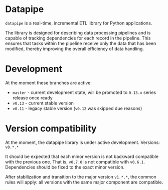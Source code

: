 # Datapipe

`datapipe` is a real-time, incremental ETL library for Python applications.

The library is designed for describing data processing pipelines and is capable
of tracking dependencies for each record in the pipeline. This ensures that
tasks within the pipeline receive only the data that has been modified, thereby
improving the overall efficiency of data handling.

# Development

At the moment these branches are active:

* `master` - current development state, will be promoted to `0.13.x` series
  release once ready
* `v0.13` - current stable version
* `v0.11` - legacy stable version (`v0.12` was skipped due reasons)

# Version compatibility

At the moment, the datapipe library is under active development. Versions:
`v0.*.*`

It should be expected that each minor version is not backward compatible with
the previous one. That is, `v0.7.0` is not compatible with `v0.6.1`. Dependencies
should be fixed to the exact minor version.

After stabilization and transition to the major version `v1.*.*`, the common
rules will apply: all versions with the same major component are compatible.
